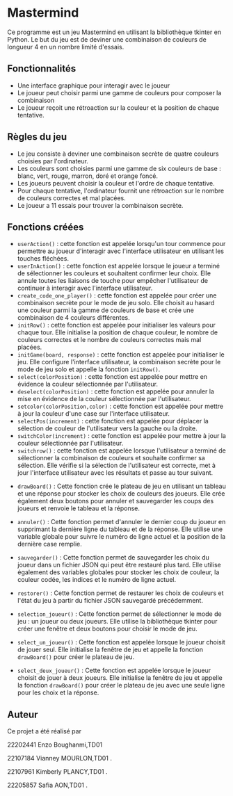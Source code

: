 <h1>Mastermind</h1>
<p>Ce programme est un jeu Mastermind en utilisant la bibliothèque tkinter en Python. Le but du jeu est de deviner une combinaison de couleurs de longueur 4 en un nombre limité d'essais.</p>
<h2>Fonctionnalités</h2><ul><li>Une interface graphique pour interagir avec le joueur</li><li>Le joueur peut choisir parmi une gamme de couleurs pour composer la combinaison</li><li>Le joueur reçoit une rétroaction sur la couleur et la position de chaque tentative.</li></ul><h2>Règles du jeu</h2><ul><li>Le jeu consiste à deviner une combinaison secrète de quatre couleurs choisies par l'ordinateur.</li><li>Les couleurs sont choisies parmi une gamme de six couleurs de base : blanc, vert, rouge, marron, doré et orange foncé.</li><li>Les joueurs peuvent choisir la couleur et l'ordre de chaque tentative.</li><li>Pour chaque tentative, l'ordinateur fournit une rétroaction sur le nombre de couleurs correctes et mal placées.</li><li>Le joueur a 11 essais pour trouver la combinaison secrète.</li></ul><h2>Fonctions créées</h2><ul><li><code>userAction()</code> : cette fonction est appelée lorsqu'un tour commence pour permettre au joueur d'interagir avec l'interface utilisateur en utilisant les touches fléchées.</li><li><code>userInAction()</code> : cette fonction est appelée lorsque le joueur a terminé de sélectionner les couleurs et souhaitent confirmer leur choix. Elle annule toutes les liaisons de touche pour empêcher l'utilisateur de continuer à interagir avec l'interface utilisateur.</li><li><code>create_code_one_player()</code> : cette fonction est appelée pour créer une combinaison secrète pour le mode de jeu solo. Elle choisit au hasard une couleur parmi la gamme de couleurs de base et crée une combinaison de 4 couleurs différentes.</li><li><code>initRow()</code> : cette fonction est appelée pour initialiser les valeurs pour chaque tour. Elle initialise la position de chaque couleur, le nombre de couleurs correctes et le nombre de couleurs correctes mais mal placées.</li><li><code>initGame(board, response)</code> : cette fonction est appelée pour initialiser le jeu. Elle configure l'interface utilisateur, la combinaison secrète pour le mode de jeu solo et appelle la fonction <code>initRow()</code>.</li><li><code>select(colorPosition)</code> : cette fonction est appelée pour mettre en évidence la couleur sélectionnée par l'utilisateur.</li><li><code>deselect(colorPosition)</code> : cette fonction est appelée pour annuler la mise en évidence de la couleur sélectionnée par l'utilisateur.</li><li><code>setcolor(colorPosition,color)</code> : cette fonction est appelée pour mettre à jour la couleur d'une case sur l'interface utilisateur.</li><li><code>selectPos(increment)</code> : cette fonction est appelée pour déplacer la sélection de couleur de l'utilisateur vers la gauche ou la droite.</li><li><code>switchColor(increment)</code> : cette fonction est appelée pour mettre à jour la couleur sélectionnée par l'utilisateur.</li><li><code>switchrow()</code> : cette fonction est appelée lorsque l'utilisateur a terminé de sélectionner la combinaison de couleurs et souhaite confirmer sa sélection. Elle vérifie si la sélection de l'utilisateur est correcte, met à jour l'interface utilisateur avec les résultats et passe au tour suivant.</li></ul></div>
<ul><li><p><code>drawBoard()</code> : Cette fonction crée le plateau de jeu en utilisant un tableau et une réponse pour stocker les choix de couleurs des joueurs. Elle crée également deux boutons pour annuler et sauvegarder les coups des joueurs et renvoie le tableau et la réponse.</p></li><li><p><code>annuler()</code> : Cette fonction permet d'annuler le dernier coup du joueur en supprimant la dernière ligne du tableau et de la réponse. Elle utilise une variable globale pour suivre le numéro de ligne actuel et la position de la dernière case remplie.</p></li><li><p><code>sauvegarder()</code> : Cette fonction permet de sauvegarder les choix du joueur dans un fichier JSON qui peut être restauré plus tard. Elle utilise également des variables globales pour stocker les choix de couleur, la couleur codée, les indices et le numéro de ligne actuel.</p></li><li><p><code>restorer()</code> : Cette fonction permet de restaurer les choix de couleurs et l'état du jeu à partir du fichier JSON sauvegardé précédemment.</p></li><li><p><code>selection_joueur()</code> : Cette fonction permet de sélectionner le mode de jeu : un joueur ou deux joueurs. Elle utilise la bibliothèque tkinter pour créer une fenêtre et deux boutons pour choisir le mode de jeu.</p></li><li><p><code>select_un_joueur()</code> : Cette fonction est appelée lorsque le joueur choisit de jouer seul. Elle initialise la fenêtre de jeu et appelle la fonction <code>drawBoard()</code> pour créer le plateau de jeu.</p></li><li><p><code>select_deux_joueur()</code> : Cette fonction est appelée lorsque le joueur choisit de jouer à deux joueurs. Elle initialise la fenêtre de jeu et appelle la fonction <code>drawBoard()</code> pour créer le plateau de jeu avec une seule ligne pour les choix et la réponse.</p></li></ul>
<h2>Auteur</h2>
<p>Ce projet a été réalisé par</p>
<p>22202441 Enzo Boughanmi,TD01</p>
<p>22107184 Vianney MOURLON,TD01 .</p>
<p>22107961 Kimberly PLANCY,TD01 .</p>
<p>22205857 Safia AON,TD01 .</p>
